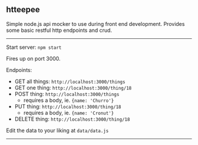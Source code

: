 ## htteepee

Simple node.js api mocker to use during front end development. Provides some basic restful http endpoints and crud.

----

Start server:  `npm start`

Fires up on port 3000.

Endpoints:
- GET all things: `http://localhost:3000/things`
- GET one thing: `http://localhost:3000/thing/18`
- POST thing: `http://localhost:3000/things`
  - requires a body, ie. `{name: 'Churro'}`
- PUT thing: `http://localhost:3000/thing/18`
  - requires a body, ie. `{name: 'Cronut'}`
- DELETE thing: `http://localhost:3000/thing/18`

Edit the data to your liking at `data/data.js`

---




